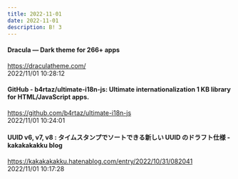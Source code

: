 ```yaml
---
title: 2022-11-01
date: 2022-11-01
description: B! 3
---
```


#### Dracula — Dark theme for 266+ apps
https://draculatheme.com/<br>
2022/11/01 10:28:12<br>


#### GitHub - b4rtaz/ultimate-i18n-js: Ultimate internationalization 1 KB library for HTML/JavaScript apps.
https://github.com/b4rtaz/ultimate-i18n-js<br>
2022/11/01 10:24:01<br>


#### UUID v6, v7, v8 : タイムスタンプでソートできる新しい UUID のドラフト仕様 - kakakakakku blog
https://kakakakakku.hatenablog.com/entry/2022/10/31/082041<br>
2022/11/01 10:17:28<br>


